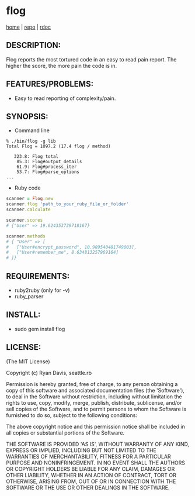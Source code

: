 # flog

[home](http://ruby.sadi.st/) | [repo](https://github.com/seattlerb/flog) | [rdoc](http://seattlerb.rubyforge.org/flog)

## DESCRIPTION:

Flog reports the most tortured code in an easy to read pain
report. The higher the score, the more pain the code is in.

## FEATURES/PROBLEMS:

* Easy to read reporting of complexity/pain.

## SYNOPSIS:

* Command line

~~~
% ./bin/flog -g lib
Total Flog = 1097.2 (17.4 flog / method)

   323.8: Flog total
    85.3: Flog#output_details
    61.9: Flog#process_iter
    53.7: Flog#parse_options
...
~~~

* Ruby code

~~~ruby
scanner = Flog.new
scanner.flog 'path_to_your_ruby_file_or_folder'
scanner.calculate

scanner.scores
# {"User" => 19.624353739718167}

scanner.methods
# { "User" => [
#   ["User#encrypt_password", 10.989540481749003], 
#   ["User#remember_me", 8.634813257969164]
# ]}
~~~

## REQUIREMENTS:

* ruby2ruby (only for -v)
* ruby_parser

## INSTALL:

* sudo gem install flog

## LICENSE:

(The MIT License)

Copyright (c) Ryan Davis, seattle.rb

Permission is hereby granted, free of charge, to any person obtaining
a copy of this software and associated documentation files (the
'Software'), to deal in the Software without restriction, including
without limitation the rights to use, copy, modify, merge, publish,
distribute, sublicense, and/or sell copies of the Software, and to
permit persons to whom the Software is furnished to do so, subject to
the following conditions:

The above copyright notice and this permission notice shall be
included in all copies or substantial portions of the Software.

THE SOFTWARE IS PROVIDED 'AS IS', WITHOUT WARRANTY OF ANY KIND,
EXPRESS OR IMPLIED, INCLUDING BUT NOT LIMITED TO THE WARRANTIES OF
MERCHANTABILITY, FITNESS FOR A PARTICULAR PURPOSE AND NONINFRINGEMENT.
IN NO EVENT SHALL THE AUTHORS OR COPYRIGHT HOLDERS BE LIABLE FOR ANY
CLAIM, DAMAGES OR OTHER LIABILITY, WHETHER IN AN ACTION OF CONTRACT,
TORT OR OTHERWISE, ARISING FROM, OUT OF OR IN CONNECTION WITH THE
SOFTWARE OR THE USE OR OTHER DEALINGS IN THE SOFTWARE.
